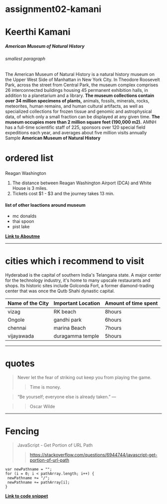 # assignment02-kamani
# Keerthi Kamani
##### American Museum of Natural History
###### smallest paragraph
The American Museum of Natural History  is a natural history museum on the Upper West Side of Manhattan in New York City. In Theodore Roosevelt Park, across the street from Central Park, the museum complex comprises 26 interconnected buildings housing 45 permanent exhibition halls, in addition to a planetarium and a library. **The museum collections contain over 34 million specimens of plants,** animals, fossils, minerals, rocks, meteorites, human remains, and human cultural artifacts, as well as specialized collections for frozen tissue and genomic and astrophysical data, of which only a small fraction can be displayed at any given time. **The museum occupies more than 2 million square feet (190,000 m2).** AMNH has a full-time scientific staff of 225, sponsors over 120 special field expeditions each year, and averages about five million visits annually
 Sample __American Museum of Natural  History__
 # ordered list
 ###
 Reagan Washington 
 1. The distance between Reagan Washington Airport (DCA) and White House is 3 miles.
 2. Tickets cost $1 - $3 and the journey takes 13 min. 
 #### list of other loactions around museum
 * mc donalds
 * thai spoon
 * pist lake

 **[Link to Aboutme](Aboutme.md)**
 ****


 # cities which i recommend to visit

Hyderabad is the capital of southern India's Telangana state. A major center for the technology industry, it's home to many upscale restaurants and shops. Its historic sites include Golconda Fort, a former diamond-trading center that was once the Qutb Shahi dynastic capital.

| Name of the City | Important Location | Amount of time spent |
--- | --- | ---|
| vizag | RK beach | 8hours |
|Ongole | gandhi park | 6hours |
| chennai | marina Beach | 7hours |
| vijayawada| duragamma temple| 5hours |

 ---
 # quotes
 >Never let the fear of striking out keep you from playing the game.
 >> Time is money.

 > “Be yourself; everyone else is already taken.”
― 

 >>Oscar Wilde

 ---
 # Fencing
 > JavaScript - Get Portion of URL Path
 >> https://stackoverflow.com/questions/6944744/javascript-get-portion-of-url-path
 ```
 var newPathname = "";
for (i = 0; i < pathArray.length; i++) {
  newPathname += "/";
  newPathname += pathArray[i];
}
```

**[Link to code snippet](https://css-tricks.com/snippets/javascript/get-url-and-url-parts-in-javascript/)**
